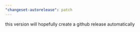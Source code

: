 ```yaml
---
"changeset-autorelease": patch
---
```


this version will hopefully create a github release automatically
